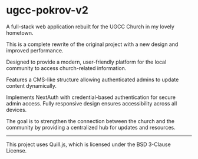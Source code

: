 # ugcc-pokrov-v2

A full-stack web application rebuilt for the UGCC Church in my lovely hometown.

This is a complete rewrite of the original project with a new design and improved performance. 

Designed to provide a modern, user-friendly platform for the local community to access church-related information. 

Features a CMS-like structure allowing authenticated admins to update content dynamically. 

Implements NextAuth with credential-based authentication for secure admin access. Fully responsive design ensures accessibility across all devices.

The goal is to strengthen the connection between the church and the community by providing a centralized hub for updates and resources.

_______________

This project uses Quill.js, which is licensed under the BSD 3-Clause License.

